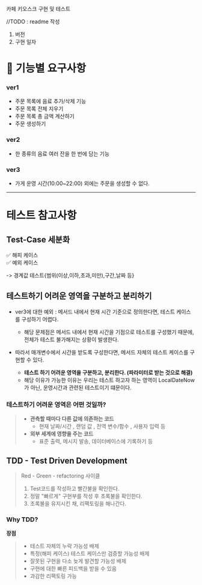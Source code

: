 카페 키오스크 구현 및 테스트

//TODO : readme 작성  
1. 버전  
2. 구현 일자  


# 📌 기능별 요구사항 

### ver1

- 주문 목록에 음료 추가/삭제 기능
- 주문 목록 전체 지우기
- 주문 목록 총 금액 계산하기
- 주문 생성하기

### ver2

- 한 종류의 음료 여러 잔을 한 번에 담는 기능

### ver3

- 가게 운영 시간(10:00~22:00) 외에는 주문을 생성할 수 없다.


---

# 테스트 참고사항

## Test-Case 세분화

✅ 해피 케이스  
✅ 예외 케이스  

-> 경계값 테스트{범위(이상,이하,초과,미만),구간,날짜 등}

## 테스트하기 어려운 영역을 구분하고 분리하기

- ver3에 대한 예외 : 메서드 내에서 현재 시간 기준으로 정의한다면, 테스트 케이스를 구성하기 어렵다.
  - 해당 문제점은 메서드 내에서 현재 시간을 기점으로 테스트를 구성했기 때문에, 전체가 테스트 불가해지는 상황이 발생한다.

- 따라서 매개변수에서 시간을 받도록 구성한다면, 메서드 자체의 테스트 케이스를 구현할 수 있다.
  - **테스트 하기 어려운 영역을 구분하고, 분리한다. (파라미터로 받는 것으로 해결)**
  - 해당 이유가 가능한 이유는 우리는 테스트 하고자 하는 영역이 LocalDateNow가 아닌, 운영시간과 관련된 테스트이기 떄문이다.

### 테스트하기 어려운 영역은 어떤 것일까?

> - **관측할 때마다 다른 값에 의존하는 코드**
>   - 현재 날짜/시간 , 랜덤 값 , 전역 변수/함수 , 사용자 입력 등
> - **외부 세계에 영향을 주는 코드**
>   - 표준 출력, 메시지 발송, 데이터베이스에 기록하기 등


## TDD - Test Driven Development
> Red - Green - refactoring 사이클
> 1. Test코드를 작성하고 빨간불을 확인한다.
> 2. 정말 "빠르게" 구현부를 작성 후 초록불을 확인한다.
> 3. 초록불을 유지시킨 채, 리팩토링을 해나간다.

### Why TDD?

**장점**
> - 테스트 자체의 누락 가능성 배제
> - 특정(해피 케이스) 테스트 케이스만 검증할 가능성 배제
> - 잘못된 구현을 다소 늦게 발견할 가능성 배제
> - 구현에 대한 빠른 피드백을 받을 수 있음
> - 과감한 리팩토링 가능

